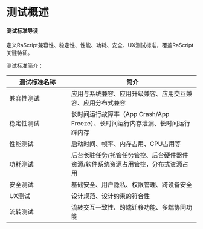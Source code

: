 # 测试概述

#### 测试标准导读

定义RaScript兼容性、稳定性、性能、功耗、安全、UX测试标准，覆盖RaScript关键特征。

测试标准简介：

<table><thead><tr><th width="148">测试标准名称</th><th>简介</th></tr></thead><tbody><tr><td>兼容性测试</td><td>应用与系统兼容、应用升级兼容、应用交互兼容、应用分布式兼容</td></tr><tr><td>稳定性测试</td><td>长时间运行故障率（App Crash/App Freeze）、长时间运行内存泄漏、长时间运行踩内存</td></tr><tr><td>性能测试</td><td>启动时间、帧率、内存占用、CPU占用等</td></tr><tr><td>功耗测试</td><td>后台长驻任务/托管任务管控、后台硬件器件资源/软件系统资源占用管控，分布式资源占用</td></tr><tr><td>安全测试</td><td>基础安全、用户隐私、权限管理、跨设备安全</td></tr><tr><td>UX测试</td><td>设计规范、设计约束的符合性</td></tr><tr><td>流转测试</td><td>流转交互一致性、跨端迁移功能、多端协同功能</td></tr></tbody></table>
